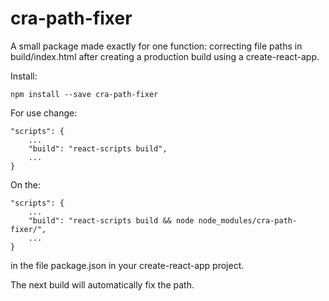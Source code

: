 # cra-path-fixer

A small package made exactly for one function: correcting file paths in build/index.html after creating a production build using a create-react-app.

Install:
```
npm install --save cra-path-fixer
```


For use change: 
```
"scripts": {
    ...
    "build": "react-scripts build",
    ...
}
```
On the:
```
"scripts": {
    ...
    "build": "react-scripts build && node node_modules/cra-path-fixer/",
    ...
}
```
in the file package.json in your create-react-app project.

The next build will automatically fix the path.